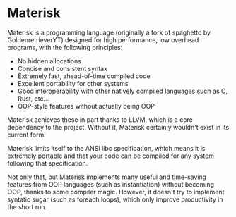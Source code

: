 # Materisk

Materisk is a programming language (originally a fork of spaghetto by GoldenretrieverYT) designed for high performance, low overhead programs, with the following principles:
- No hidden allocations
- Concise and consistent syntax
- Extremely fast, ahead-of-time compiled code
- Excellent portability for other systems
- Good interoperability with other natively compiled languages such as C, Rust, etc...
- OOP-style features without actually being OOP

Materisk achieves these in part thanks to LLVM, which is a core dependency to the project. Without it, Materisk certainly wouldn't exist in its current form!

Materisk limits itself to the ANSI libc specification, which means it is extremely portable and that your code can be compiled for any system following that specification.

Not only that, but Materisk implements many useful and time-saving features from OOP languages (such as instantiation) without becoming OOP, thanks to some compiler magic. However, it doesn't try to implement syntatic sugar (such as foreach loops), which only improve productivity in the short run.
